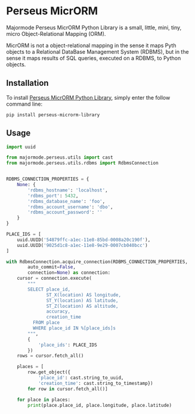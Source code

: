 # Perseus MicrORM

Majormode Perseus MicrORM Python Library is a small, little, mini, tiny, micro Object-Relational Mapping (ORM).

MicrORM is not a object-relational mapping in the sense it maps Pyth objects to a Relational DataBase Management System (RDBMS), but in the sense it maps results of SQL queries, executed on a RDBMS, to Python objects.

## Installation

To install [Perseus MicrORM Python Library](https://github.com/dcaune/perseus-microrm-python-library), simply enter the follow command line:

``` shell
pip install perseus-microrm-library
```

## Usage

``` python
import uuid

from majormode.perseus.utils import cast
from majormode.perseus.utils.rdbms import RdbmsConnection


RDBMS_CONNECTION_PROPERTIES = {
    None: {
        'rdbms_hostname': 'localhost',
        'rdbms_port': 5432,
        'rdbms_database_name': 'foo',
        'rdbms_account_username': 'dbo',
        'rdbms_account_password': ''
    }
}

PLACE_IDS = [
    uuid.UUID('54879ffc-a1ec-11e8-85bd-0008a20c190f'),
    uuid.UUID('9025d1c8-a1ec-11e8-9e29-0007cb040bcc')
]

with RdbmsConnection.acquire_connection(RDBMS_CONNECTION_PROPERTIES,
        auto_commit=False,
        connection=None) as connection:
    cursor = connection.execute(
        """
        SELECT place_id,
               ST_X(location) AS longitude,
               ST_Y(location) AS latitude,
               ST_Z(location) AS altitude,
               accuracy,
               creation_time
          FROM place
          WHERE place_id IN %[place_ids]s
        """,
        {
            'place_ids': PLACE_IDS 
        })
    rows = cursor.fetch_all()

    places = [
        row.get_object({
            'place_id': cast.string_to_uuid,
            'creation_time': cast.string_to_timestamp})
        for row in cursor.fetch_all()]

    for place in places:
        print(place.place_id, place.longitude, place.latitude)
```
